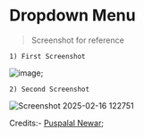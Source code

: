 # Dropdown Menu

> Screenshot for reference

    1) First Screenshot
    
![image](https://github.com/user-attachments/assets/530cc1cf-958a-499d-a136-7b501c52ec80);

    2) Second Screenshot

![Screenshot 2025-02-16 122751](https://github.com/user-attachments/assets/338a2e6d-f094-412c-8c95-055a593705db)

Credits:- [Puspalal Newar](https://github.com/puspalalnewar);
